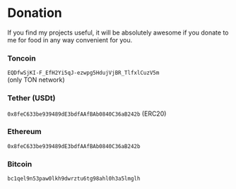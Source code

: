 # Donation
If you find my projects useful, it will be absolutely awesome if you donate to me for food in any way convenient for you.

### Toncoin
`EQDfwSjKI-F_EfH2Yi5qJ-ezwpg5HdujVjBR_TlfxlCuzV5m` \
(only TON network)

### Tether (USDt)
`0x8feC633be939489dE3bdfAAfBAb0840C36aB242b` (ERC20)

### Ethereum
`0x8feC633be939489dE3bdfAAfBAb0840C36aB242b`

### Bitcoin
`bc1qel9n53paw0lkh9dwrztu6tg98ahl0h3a5lmglh`
